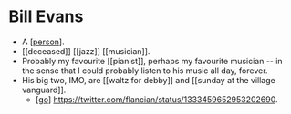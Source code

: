# Bill Evans

- A [[person]].
- [[deceased]] [[jazz]] [[musician]].
- Probably my favourite [[pianist]], perhaps my favourite musician -- in the sense that I could probably listen to his music all day, forever.
- His big two, IMO, are [[waltz for debby]] and [[sunday at the village vanguard]].
  - [[go]] https://twitter.com/flancian/status/1333459652953202690.


[//begin]: # "Autogenerated link references for markdown compatibility"
[person]: person "Person"
[go]: go "Go"
[//end]: # "Autogenerated link references"